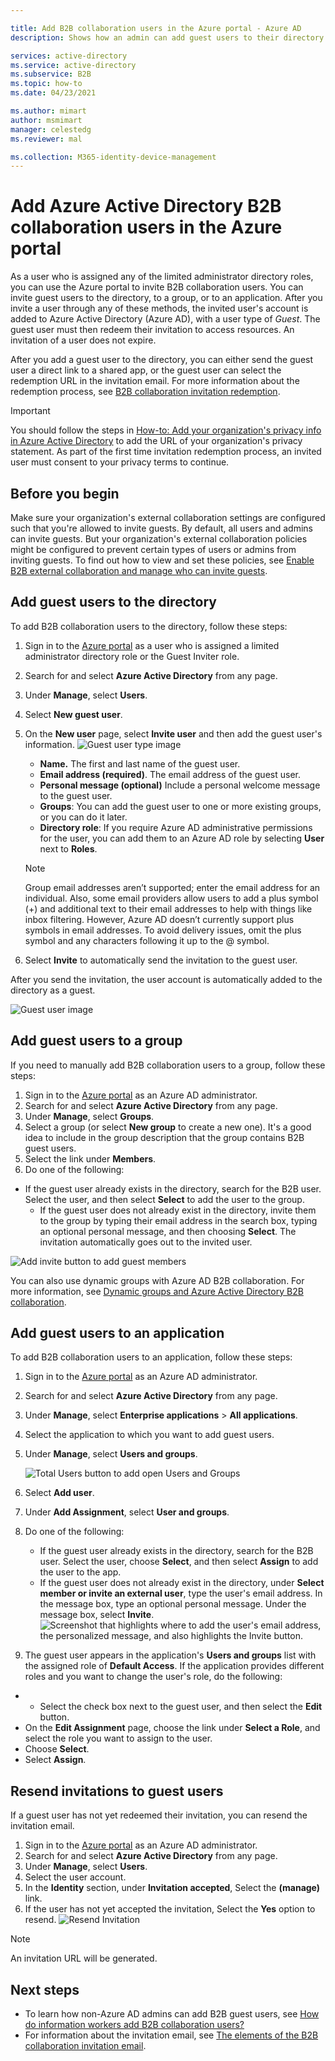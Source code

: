 ```yaml
---

title: Add B2B collaboration users in the Azure portal - Azure AD
description: Shows how an admin can add guest users to their directory from a partner organization using Azure Active Directory (Azure AD) B2B collaboration.

services: active-directory
ms.service: active-directory
ms.subservice: B2B
ms.topic: how-to
ms.date: 04/23/2021

ms.author: mimart
author: msmimart
manager: celestedg
ms.reviewer: mal

ms.collection: M365-identity-device-management
---
```


# Add Azure Active Directory B2B collaboration users in the Azure portal

As a user who is assigned any of the limited administrator directory roles, you can use the Azure portal to invite B2B collaboration users. You can invite guest users to the directory, to a group, or to an application. After you invite a user through any of these methods, the invited user's account is added to Azure Active Directory (Azure AD), with a user type of *Guest*. The guest user must then redeem their invitation to access resources. An invitation of a user does not expire.

After you add a guest user to the directory, you can either send the guest user a direct link to a shared app, or the guest user can select the redemption URL in the invitation email. For more information about the redemption process, see [B2B collaboration invitation redemption](redemption-experience.md).

> [!IMPORTANT]
> You should follow the steps in [How-to: Add your organization's privacy info in Azure Active Directory](../fundamentals/active-directory-properties-area.md) to add the URL of your organization's privacy statement. As part of the first time invitation redemption process, an invited user must consent to your privacy terms to continue. 

## Before you begin

Make sure your organization's external collaboration settings are configured such that you're allowed to invite guests. By default, all users and admins can invite guests. But your organization's external collaboration policies might be configured to prevent certain types of users or admins from inviting guests. To find out how to view and set these policies, see [Enable B2B external collaboration and manage who can invite guests](delegate-invitations.md).

## Add guest users to the directory

To add B2B collaboration users to the directory, follow these steps:

1. Sign in to the [Azure portal](https://portal.azure.com) as a user who is assigned a limited administrator directory role or the Guest Inviter role.
2. Search for and select **Azure Active Directory** from any page.
3. Under **Manage**, select **Users**.
4. Select **New guest user**.
5. On the **New user** page, select **Invite user** and then add the guest user's information.
   ![Guest user type image](media/add-users-administrator/invite-user.png)

      - **Name.** The first and last name of the guest user.
   - **Email address (required)**. The email address of the guest user.
   - **Personal message (optional)** Include a personal welcome message to the guest user.
   - **Groups**: You can add the guest user to one or more existing groups, or you can do it later.
   - **Directory role**: If you require Azure AD administrative permissions for the user, you can add them to an Azure AD role by selecting **User** next to **Roles**. 

   > [!NOTE]
   > Group email addresses aren’t supported; enter the email address for an individual. Also, some email providers allow users to add a plus symbol (+) and additional text to their email addresses to help with things like inbox filtering. However, Azure AD doesn’t currently support plus symbols in email addresses. To avoid delivery issues, omit the plus symbol and any characters following it up to the @ symbol.
6. Select **Invite** to automatically send the invitation to the guest user. 
 
After you send the invitation, the user account is automatically added to the directory as a guest.

 ![Guest user image](media/add-users-administrator//guest-user-type.png)

## Add guest users to a group
If you need to manually add B2B collaboration users to a group, follow these steps:

1. Sign in to the [Azure portal](https://portal.azure.com) as an Azure AD administrator.
2. Search for and select **Azure Active Directory** from any page.
3. Under **Manage**, select **Groups**.
4. Select a group (or select **New group** to create a new one). It's a good idea to include in the group description that the group contains B2B guest users.
5. Select the link under **Members**.
6. Do one of the following:
 - If the guest user already exists in the directory, search for the B2B user. Select the user, and then select **Select** to add the user to the group.
   - If the guest user does not already exist in the directory, invite them to the group by typing their email address in the search box, typing an optional personal message, and then choosing **Select**. The invitation automatically goes out to the invited user.
   
![Add invite button to add guest members](./media/add-users-administrator/group-invite.png)
 
You can also use dynamic groups with Azure AD B2B collaboration. For more information, see [Dynamic groups and Azure Active Directory B2B collaboration](use-dynamic-groups.md).

## Add guest users to an application

To add B2B collaboration users to an application, follow these steps:

1. Sign in to the [Azure portal](https://portal.azure.com) as an Azure AD administrator.
2. Search for and select **Azure Active Directory** from any page.
3. Under **Manage**, select **Enterprise applications** > **All applications**.
4. Select the application to which you want to add guest users.
5. Under **Manage**, select **Users and groups**.

    ![Total Users button to add open Users and Groups](./media/add-users-administrator/app-users-and-groups.png)

6. Select **Add user**.
7. Under **Add Assignment**, select **User and groups**.
8. Do one of the following:
   - If the guest user already exists in the directory, search for the B2B user. Select the user, choose **Select**, and then select **Assign** to add the user to the app.
   - If the guest user does not already exist in the directory, under **Select member or invite an external user**, type the user's email address. In the message box, type an optional personal message. Under the message box, select **Invite**.
               ![Screenshot that highlights where to add the user's email address, the personalized message, and also highlights the Invite button.](./media/add-users-administrator/app-invite-users.png)

10.  The guest user appears in the application's **Users and groups** list with the assigned role of **Default Access**. If the application provides different roles and you want to change the user's role, do the following:
   - - Select the check box next to the guest user, and then select the **Edit** button. 
   - On the **Edit Assignment** page, choose the link under **Select a Role**, and select the role you want to assign to the user.
   - Choose **Select**.
   - Select **Assign**.
 
## Resend invitations to guest users

If a guest user has not yet redeemed their invitation, you can resend the invitation email.

1. Sign in to the [Azure portal](https://portal.azure.com) as an Azure AD administrator.
2. Search for and select **Azure Active Directory** from any page.
3. Under **Manage**, select **Users**.
5. Select the user account.
6. In the **Identity** section, under **Invitation accepted**, Select the **(manage)** link. 
7. If the user has not yet accepted the invitation, Select the **Yes** option to resend.
    ![Resend Invitation](./media/add-users-administrator/b2b-user-resend-invitation.png)

> [!NOTE]
> An invitation URL will be generated.

## Next steps

- To learn how non-Azure AD admins can add B2B guest users, see [How do information workers add B2B collaboration users?](add-users-information-worker.md)
- For information about the invitation email, see [The elements of the B2B collaboration invitation email](invitation-email-elements.md).
